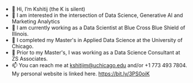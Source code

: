 - 👋 Hi, I’m Kshitij (the K is silent)
- 👀 I am interested in the intersection of Data Science, Generative AI and Marketing Analytics
- 🌱 I am currently working as a Data Scientist at Blue Cross Blue Shield of Illinois.
- 👔 I completed my Master's in Applied Data Science at the University of Chicago. 
- 💞️ Prior to my Master's, I was working as a Data Science Consultant at ZS Associates.
- 📫 You can reach me at kshitijm@uchicago.edu and/or +1 773 493 7804. My personal website is linked here. https://bit.ly/3PS0oiK

<!---
kshitij-mittal/kshitij-mittal is a ✨ special ✨ repository because its `README.md` (this file) appears on your GitHub profile.
You can click the Preview link to take a look at your changes.
--->
